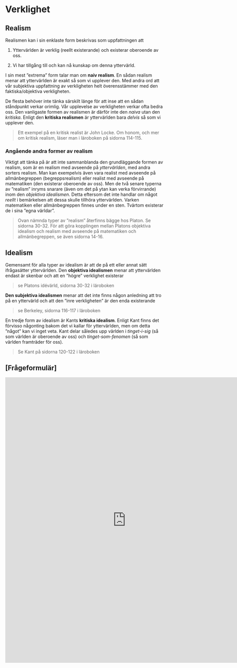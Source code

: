 # Verklighet

## Realism

Realismen kan i sin enklaste form beskrivas som uppfattningen att 

1. Yttervärlden är verklig (reellt existerande) och existerar oberoende av oss.

2. Vi har tillgång till och kan nå kunskap om denna yttervärld. 

I sin mest ”extrema” form talar man om **naiv realism**. En sådan realism menar att yttervärlden är exakt så som vi upplever den. Med andra ord att vår subjektiva uppfattning av verkligheten helt överensstämmer med den faktiska/objektiva verkligheten. 

De flesta behöver inte tänka särskilt länge för att inse att en sådan ståndpunkt verkar orimlig. Vår upplevelse av verkligheten verkar ofta bedra oss. Den vanligaste formen av realismen är därför inte den *naiva* utan den *kritiska*. Enligt den **kritiska realismen** är yttervärlden bara *delvis* så som vi upplever den. 

> Ett exempel på en kritisk realist är John Locke. Om honom, och mer om kritisk realism, läser man i läroboken på sidorna 114-115. 

### Angående andra former av realism

Viktigt att tänka på är att inte sammanblanda den grundläggande formen av realism, som är en realism med avseende på *yttervärlden*, med andra sorters realism. Man kan exempelvis även vara realist med avseende på allmänbegreppen (begreppsrealism) eller realist med avseende på matematiken (den existerar oberoende av oss). Men de två senare typerna av ”realism” inryms snarare (även om det på ytan kan verka förvirrande) inom den *objektiva idealismen*. Detta eftersom det inte handlar om något *reellt* i bemärkelsen att dessa skulle tillhöra yttervärlden. Varken matematiken eller allmänbegreppen finnes under en sten.  Tvärtom existerar de i sina ”egna världar”. 

> Ovan nämnda typer av ”realism” återfinns bägge hos Platon. Se sidorna 30-32. För att göra kopplingen mellan Platons objektiva idealism och realism med avseende på matematiken och allmänbegreppen, se även sidorna 14-16. 

## Idealism
Gemensamt för alla typer av idealism är att de på ett eller annat sätt ifrågasätter yttervärlden. Den **objektiva idealismen** menar att yttervärlden endast är skenbar och att en ”högre” verklighet existerar 

> se Platons idévärld, sidorna 30-32 i läroboken 

**Den subjektiva idealismen** menar att det inte finns någon anledning att tro på en yttervärld och att den ”inre verkligheten” är den enda existerande 

> se Berkeley, sidorna 116-117 i läroboken

En tredje form av idealism är Kants **kritiska idealism**. Enligt Kant finns det förvisso någonting bakom det vi kallar för yttervärlden, men om detta ”något” kan vi inget veta. Kant delar således upp världen i *tinget-i-sig* (så som världen är oberoende av oss) och *tinget-som-fenomen* (så som världen framträder för oss).  

> Se Kant på sidorna 120-122 i läroboken

<!--få in min karta över kant här! -->




## [Frågeformulär]

<iframe src="https://docs.google.com/forms/d/18A8m12GKHpGQkVk2_tIAf0PI330VPilL-v1KpvHfhlA/viewform?embedded=true" width="760" height="900" frameborder="0" marginheight="0" marginwidth="0">Läser in...</iframe>